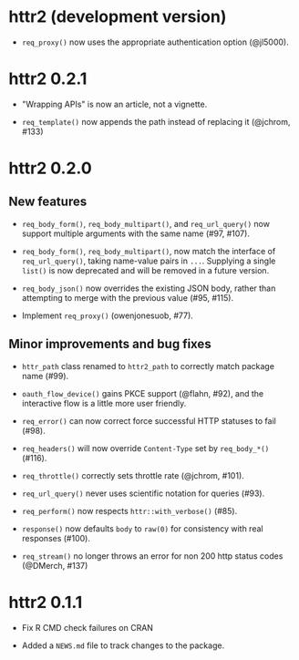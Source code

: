 # httr2 (development version)

* `req_proxy()` now uses the appropriate authentication option (@jl5000).

# httr2 0.2.1

* "Wrapping APIs" is now an article, not a vignette.

* `req_template()` now appends the path instead of replacing it (@jchrom, #133)

# httr2 0.2.0

## New features

* `req_body_form()`, `req_body_multipart()`, and `req_url_query()` now 
  support multiple arguments with the same name (#97, #107).

* `req_body_form()`, `req_body_multipart()`, now match the interface of 
  `req_url_query()`, taking name-value pairs in `...`. Supplying a single
  `list()` is now deprecated and will be removed in a future version.

* `req_body_json()` now overrides the existing JSON body, rather than 
  attempting to merge with the previous value (#95, #115).

* Implement `req_proxy()` (owenjonesuob, #77).

## Minor improvements and bug fixes

* `httr_path` class renamed to `httr2_path` to correctly match package name 
  (#99).
  
* `oauth_flow_device()` gains PKCE support (@flahn, #92), and 
  the interactive flow is a little more user friendly.

* `req_error()` can now correct force successful HTTP statuses to fail (#98).

* `req_headers()` will now override `Content-Type` set by `req_body_*()` (#116).

* `req_throttle()` correctly sets throttle rate (@jchrom, #101).

* `req_url_query()` never uses scientific notation for queries (#93).

* `req_perform()` now respects `httr::with_verbose()` (#85).

* `response()` now defaults `body` to `raw(0)` for consistency with real
  responses (#100).
  
* `req_stream()` no longer throws an error for non 200 http status codes (@DMerch, #137)
  
# httr2 0.1.1

* Fix R CMD check failures on CRAN

* Added a `NEWS.md` file to track changes to the package.
